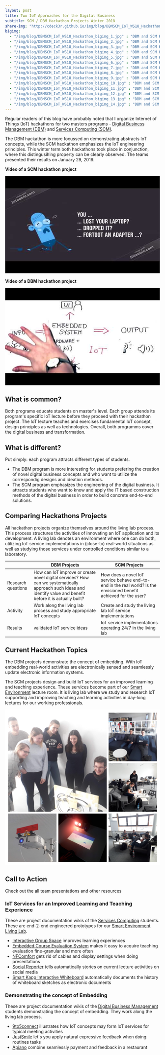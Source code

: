```yaml
---
layout: post
title: Two IoT Approaches for the Digital Business
subtitle: SCM / DBM Hackathon Projects Winter 2018
share-img: "http://cdeck3r.github.io/img/blog/DBMSCM_IoT_WS18_Hackathon.jpg"
bigimg:
  - "/img/blog/DBMSCM_IoT_WS18_Hackathon_bigimg_1.jpg" : "DBM and SCM Hackathon (2019)"
  - "/img/blog/DBMSCM_IoT_WS18_Hackathon_bigimg_2.jpg" : "DBM and SCM Hackathon (2019)"
  - "/img/blog/DBMSCM_IoT_WS18_Hackathon_bigimg_3.jpg" : "DBM and SCM Hackathon (2019)"
  - "/img/blog/DBMSCM_IoT_WS18_Hackathon_bigimg_4.jpg" : "DBM and SCM Hackathon (2019)"
  - "/img/blog/DBMSCM_IoT_WS18_Hackathon_bigimg_5.jpg" : "DBM and SCM Hackathon (2019)"
  - "/img/blog/DBMSCM_IoT_WS18_Hackathon_bigimg_6.jpg" : "DBM and SCM Hackathon (2019)"
  - "/img/blog/DBMSCM_IoT_WS18_Hackathon_bigimg_7.jpg" : "DBM and SCM Hackathon (2019)"
  - "/img/blog/DBMSCM_IoT_WS18_Hackathon_bigimg_8.jpg" : "DBM and SCM Hackathon (2019)"
  - "/img/blog/DBMSCM_IoT_WS18_Hackathon_bigimg_9.jpg" : "DBM and SCM Hackathon (2019)"
  - "/img/blog/DBMSCM_IoT_WS18_Hackathon_bigimg_10.jpg" : "DBM and SCM Hackathon (2019)"
  - "/img/blog/DBMSCM_IoT_WS18_Hackathon_bigimg_11.jpg" : "DBM and SCM Hackathon (2019)"
  - "/img/blog/DBMSCM_IoT_WS18_Hackathon_bigimg_12.jpg" : "DBM and SCM Hackathon (2019)"
  - "/img/blog/DBMSCM_IoT_WS18_Hackathon_bigimg_13.jpg" : "DBM and SCM Hackathon (2019)"
  - "/img/blog/DBMSCM_IoT_WS18_Hackathon_bigimg_14.jpg" : "DBM and SCM Hackathon (2019)"
---
```


Regular readers of this blog have probably noted that I organize Internet of Things (IoT) hackathons for two masters programs - [Digital Business Management (DBM)](http://www.hhz.de/master/digital-business-management/) and [Services Computing (SCM)](http://www.hhz.de/master/services-computing/). 

The DBM hackathon is more focussed on demonstrating abstracts IoT concepts, while the SCM hackathon emphasizes the IoT engineering principles. This winter term both hackathons took place in conjunction, where this distingusihing property can be clearly observed. The teams presented their results on January 29, 2019.

**Video of a SCM hackathon project**

<div id="yt_embed_1" width="560" height="315"><a class="youtube"><img id="1" src="/img/blog/SCM_IoT_WS18_Hackathon_yt_preview.jpg" alt="NFComfort, SCM Hackathon project @HHZ" width="560" height="315" /></a></div><script type="text/javascript">document.getElementById('yt_embed_1').onclick=function(){if(confirm("If you accept this message box by clicking OK, the Youtube video will load. Youtube will record your personal access related data and set a cookie in your browser. ")){var c = document.getElementById('1'); c.parentNode.removeChild(c); document.getElementById('yt_embed_1').innerHTML += '<iframe width="560" height="315" src="https://www.youtube-nocookie.com/embed/0N5Ay3HsqNQ" frameborder="0" allow="accelerometer; autoplay; encrypted-media; gyroscope; picture-in-picture" allowfullscreen></iframe>';}else{alert("You find the video on //youtu.be/0N5Ay3HsqNQ");}}</script>

**Video of a DBM hackathon project**

<div id="yt_embed_2" width="560" height="315"><a class="youtube"><img id="1" src="/img/blog/DBM_IoT_WS18_Hackathon_yt_preview.jpg" alt="NFComfort, SCM Hackathon project @HHZ" width="560" height="315" /></a></div><script type="text/javascript">document.getElementById('yt_embed_2').onclick=function(){if(confirm("If you accept this message box by clicking OK, the Youtube video will load. Youtube will record your personal access related data and set a cookie in your browser. ")){var c = document.getElementById('1'); c.parentNode.removeChild(c); document.getElementById('yt_embed_2').innerHTML += '<iframe width="560" height="315" src="https://www.youtube-nocookie.com/embed/v7dEWDlDMW8" frameborder="0" allow="accelerometer; autoplay; encrypted-media; gyroscope; picture-in-picture" allowfullscreen></iframe>';}else{alert("You find the video on //youtu.be/v7dEWDlDMW8");}}</script>

## What is common? 

Both programs educate students on master's level. Each group attends its program's specific IoT lecture before they proceed with their hackathon project. The IoT lecture teaches and exercises fundamental IoT concept, design principles as well as technologies. Overall, both programms cover the digital business and transformation.

## What is different?

Put simply: each program attracts different types of students. 

* The DBM program is more interesting for students prefering the creation of novel digital business concepts and who want to utilize the correspondig designs and ideation methods.
* The SCM program emphasizes the engineering of the digital business. It attracts students who want to know and apply the IT based construction methods of the digital business in order to build concrete end-to-end solutions. 

## Comparing Hackathons Projects

All hackathon projects organize themselves around the living lab process. This process structures the activities of innovating an IoT application and its development. A living lab denotes an environment where one can do both, utilizing IoT service implementations in (close-to) real-world situations as well as studying those services under controlled conditions similar to a laboratory. 

|    | DBM Projects  | SCM Projects  |
| -- | ------------- | ------------- | 
| Research questions | How can IoT improve or create novel digital services? How can we systematically approach such ideas and identify value and benefit before it is actually built? | How does a novel IoT service behave end-to-end in the real world? Is the envisioned benefit achieved for the user? |
| Activity | Work along the living lab process and study appropriate IoT concepts | Create and study the living lab IoT service implementations |
| Results | validated IoT service ideas | IoT service implementations operating 24/7 in the living lab |

## Current Hackathon Topics

The DBM projects demonstrate the concept of embedding. With IoT embedding real-world activities are electronically sensed and seamlessly update electronic information systems. 

The SCM projects design and build IoT services for an improved learning and teaching experience. These services become part of our [Smart Environment](/research/se) lecture room. It is living lab where we study and research IoT supporting and improving teaching and learning activities in day-long lectures for our working professionals.

![DBM SCM Hackathon in WS18](/img/blog/DBMSCM_IoT_WS18_Hackathon.jpg)

## Call to Action

Check out the all team presentations and other resources 

### IoT Services for an Improved Learning and Teaching Experience

These are project documentation wikis of the [Services Computing](http://www.hhz.de/master/services-computing/) students. These are end-2-end engineered prototypes for our [Smart Environment Living Lab](/research/se).

* [Interactive Group Space](https://github.com/mroot94/Interactive-GroupSpace/wiki) improves learning experiences
* [Embedded Course Evaluation System](https://github.com/Seyit24/Course-Evaluation-System/wiki) makes it easy to acquire  teaching evaluation fine-granular and more often 
* [NFComfort](https://github.com/MarinaFoerster/IoTNFCProject/wiki) gets rid of cables and display settings when doing presentations
* [Social Reporter](https://github.com/Social-Reporter-HHZ/Social-Reporter) tells automatically stories on current lecture activities on social media
* [Smart Kapp Interactive Whiteboard](https://github.com/B0tt14/WF_IoT1_Smartboard/wiki) automatically documents the history of whiteboard sketches as electronic documents

### Demonstrating the concept of Embedding 

These are project documentation wikis of the [Digital Business Management](http://www.hhz.de/master/digital-business-management/) students demonstrating the concept of embedding. They work along the living lab process.

* [9to5connect](https://github.com/kati16/9to5connect/wiki/Introduction) illustrates how IoT concepts may form IoT services for typical meeting activities
* [JustSmile](https://bitbucket.org/tschraegl/iot_justsmile/wiki/Home) let's you apply natural expressive feedback when doing routines tasks
* [Apiano](https://github.com/karemi/Piano/wiki) combine seamlessly payment and feedback in a restaurant
